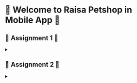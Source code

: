 # 🌸 Welcome to Raisa Petshop in Mobile App 🌸


## 🐰 Assignment 1 🐰


<details>
<summary></summary>


### 😸 Jelaskan apa yang dimaksud dengan stateless widget dan stateful widget, dan jelaskan perbedaan dari keduanya.


<details>
<summary></summary>


Stateless widget adalah widget dalam Flutter yang tidak memiliki state (keadaan) yang dapat berubah. Widget ini mendeskripsikan bagian dari antarmuka pengguna dengan cara membangun struktur widget lain yang menggambarkan antarmuka tersebut secara lebih konkret. Proses ini dilakukan secara rekursif hingga antarmuka pengguna benar-benar terbentuk. Stateless widget sangat berguna ketika antarmuka yang ditampilkan tidak tergantung pada kondisi yang berubah-ubah, tetapi hanya bergantung pada informasi konfigurasi yang ada pada widget itu sendiri dan konteks tempat widget tersebut digunakan (dalam bentuk `BuildContext`). Contohnya, jika suatu tampilan statis hanya bergantung pada informasi yang diberikan saat pembuatan objek, maka `StatelessWidget` adalah pilihan yang tepat.


Stateful widget adalah widget dalam Flutter yang memiliki state (keadaan) yang dapat berubah selama widget tersebut digunakan. Informasi yang tersimpan dalam state dapat dibaca secara sinkron saat widget dibangun dan mungkin akan berubah seiring waktu atau berdasarkan kejadian tertentu. Tanggung jawab implementasi widget adalah untuk memastikan bahwa objek `State` diberi tahu secara cepat saat state mengalami perubahan, menggunakan metode `setState`. Stateful widget juga membangun struktur widget lain secara rekursif, tetapi berbeda dengan stateless widget, struktur ini bisa berubah secara dinamis sesuai perubahan state. Ini membuat `StatefulWidget` cocok untuk antarmuka yang mungkin berubah-ubah, seperti jam atau komponen yang bergantung pada data sistem atau input pengguna.


Perbedaan utama pada statefull dan stateless widget terletak pada :
1. Mutable State vs Immutable State:
   - Stateless widget tidak memiliki state yang dapat berubah setelah dibuat, sedangkan stateful widget memiliki state yang bisa diubah sepanjang siklus hidup widget.


2. Penggunaan State:
   - Pada stateless widget, antarmuka hanya bergantung pada konfigurasi awal dan `BuildContext`. Pada stateful widget, antarmuka dapat berubah berdasarkan state yang tersimpan dalam objek `State`.


3. Pembuatan State:
   - Pada stateful widget, objek `State` dibuat menggunakan metode `createState`. Jika stateful widget dihapus dari pohon dan kemudian dimasukkan kembali, `createState` akan dipanggil ulang untuk membuat objek `State` baru.
   - Stateful widget yang memiliki `GlobalKey` akan mempertahankan `State` meskipun dipindahkan dari satu lokasi ke lokasi lain dalam pohon widget.


4. Lifecycle:
   - Stateless widget memiliki siklus hidup yang lebih sederhana karena tidak memiliki state yang harus dikelola.
   - Stateful widget memiliki siklus hidup yang lebih kompleks karena mengelola state yang dapat berubah, serta memungkinkan penggunaan `GlobalKey` untuk mempertahankan `State` dalam situasi tertentu.


sumber : [https://api.flutter.dev/flutter/widgets/StatelessWidget-class.html, https://api.flutter.dev/flutter/widgets/StatefulWidget-class.html]


</details>


### 😸 Sebutkan widget apa saja yang kamu gunakan pada proyek ini dan jelaskan fungsinya.
<details>
<summary></summary>


1. MaterialApp
    MaterialApp adalah widget yang membungkus aplikasi dan menyediakan banyak konfigurasi seperti tema aplikasi, home widget, dan title aplikasi. Widget ini juga menyediakan tampilan Material Design untuk aplikasi.
2. ThemeData
    ThemeData digunakan untuk mendefinisikan tema aplikasi, termasuk skema warna dan pengaturan tema material. Pada kode ini, tema menggunakan warna utama Colors.amber dan warna sekunder Colors.amber[50].
3. Scaffold
    Scaffold adalah struktur dasar dari halaman di Flutter, yang menyediakan elemen standar seperti AppBar, Body, Drawer, dan lain-lain. Di sini, Scaffold digunakan untuk membuat kerangka halaman utama aplikasi.
4. AppBar
    AppBar adalah widget baris atas (baris judul) dari aplikasi. Dalam proyek ini, AppBar menampilkan judul “Raisa Pet Shop” dengan latar belakang biru tua (Colors.blue[900]).
5. GridView.count
    GridView.count adalah widget yang menampilkan elemen dalam bentuk grid. Di sini, digunakan untuk menampilkan beberapa item dalam tampilan grid dengan 3 kolom, jarak antar-elemen yang bisa disesuaikan, dan padding.
6. InkWell
    InkWell adalah widget yang menambahkan efek "tinta" (ink ripple effect) saat suatu elemen diklik. Dalam proyek ini, InkWell melingkupi setiap ItemCard sehingga setiap kali pengguna mengklik sebuah item, ada efek visual yang menunjukkan bahwa elemen telah diklik.
7. SnackBar
    SnackBar adalah widget yang menampilkan notifikasi sementara di bagian bawah layar. SnackBar digunakan untuk menampilkan pesan konfirmasi bahwa pengguna telah menekan sebuah tombol item.
8. Container
    Container adalah widget yang fleksibel yang digunakan untuk mengatur tata letak, warna, padding, margin, dan ukuran dari elemen yang dibungkusnya. Dalam ItemCard, Container digunakan untuk memberikan padding dan tata letak pada item.
9. Column
    Column adalah widget yang menampilkan elemen anaknya dalam tata letak vertikal (kolom). Di sini, Column digunakan dalam ItemCard untuk menampilkan ikon dan teks dalam susunan vertikal.
10. Icon
    Icon adalah widget untuk menampilkan ikon dari pustaka ikon bawaan Flutter. Di ItemCard, ikon digunakan untuk memberikan identifikasi visual pada setiap item seperti “Lihat Daftar Produk,” “Tambah Produk,” dan “Logout.”
11. Text
    Text adalah widget untuk menampilkan teks. Dalam kode ini, Text digunakan di berbagai tempat untuk menampilkan judul aplikasi, nama item, judul kartu informasi, dan isi kartu informasi.
12. Card
    Card adalah widget Material Design yang memiliki elevation (ketinggian) dan border radius yang dapat disesuaikan. Di sini, Card digunakan dalam InfoCard untuk menampilkan informasi dengan gaya kartu.
13. MediaQuery
    MediaQuery menyediakan informasi tentang ukuran dan orientasi layar perangkat. Di InfoCard, MediaQuery digunakan untuk menentukan lebar kartu berdasarkan lebar layar perangkat.
</details>


### 😸 Apa fungsi dari setState()? Jelaskan variabel apa saja yang dapat terdampak dengan fungsi tersebut.
<details>
<summary></summary>


setState() dalam Flutter adalah sebuah metode yang digunakan di dalam objek State dari sebuah StatefulWidget untuk memberi tahu framework Flutter bahwa tampilan widget harus diperbarui. Saat Anda memanggil setState(), Flutter menandai status widget sebagai "kotor" atau "dirty", yang berarti UI perlu diperbarui pada frame berikutnya. Perubahan yang dilakukan pada variabel status (variabel di dalam objek State) hanya akan tercermin di UI setelah setState() dipanggil. Semua variabel yang berada di dalam objek State dari sebuah StatefulWidget dapat terpengaruh oleh setState(). Terutama, variabel-variabel yang menyimpan informasi penting untuk UI, seperti:
- Counter atau variabel numerik lainnya (misalnya untuk menghitung jumlah klik)
- Boolean (untuk mengubah status on/off, tampilan, atau status terpilih/tidak terpilih)
- String (untuk memperbarui teks yang ditampilkan di UI)
- List dan Map (untuk memperbarui daftar item yang ditampilkan di User Interface)
sumber : [https://dev.to/nicks101/when-to-use-setstate-in-flutter-380]
</details>


### 😸 Jelaskan perbedaan antara const dengan final.
<details>
<summary></summary>


Secara garis besar, perbedaan antara variabel const dan final terletak pada :
1. Waktu Penetapan Nilai
    final: Nilai final ditetapkan hanya sekali dan bisa diberikan nilai saat runtime. Ini berarti bahwa nilai final dapat ditentukan berdasarkan perhitungan atau hasil yang hanya tersedia saat program berjalan, seperti hasil dari operasi atau fungsi.
    const: Nilai const ditetapkan pada waktu compile-time, jadi harus diketahui sebelumnya. Ini hanya bisa digunakan dengan nilai yang benar-benar konstan yang tidak akan berubah, seperti angka tetap atau string, dan tidak bisa berasal dari operasi yang dijalankan saat runtime.
2. Kedalaman Immutabilitas
    final: Hanya variabel atau objek yang ditandai dengan final yang tidak dapat diubah. Namun, jika variabel final adalah koleksi atau objek kompleks, isi dalam koleksi tersebut masih bisa diubah, kecuali elemen-elemen di dalamnya juga ditandai dengan final atau const.
    const: Objek atau koleksi yang ditandai const bersifat deeply immutable atau transitively immutable. Artinya, seluruh struktur data di dalamnya, termasuk semua elemen, juga harus const dan tidak bisa diubah sama sekali.
3. Penggunaan di dalam Kelas
    final: Bisa dideklarasikan sebagai field instance di kelas tanpa harus bersifat static. Setiap objek kelas akan memiliki nilai final-nya sendiri.
    const: Dalam konteks kelas, const harus digunakan bersama dengan static, yaitu static const, karena const harus sudah diinisialisasi saat compile-time dan tidak bisa terkait dengan instance kelas.
4. Canonization atau Penggabungan Objek Const
    const: Objek const di-Dart adalah canonicalized, artinya jika Anda membuat objek const dengan nilai yang sama, Dart akan menggunakan satu objek yang sama untuk menghemat memori.
    final: Objek final tidak bersifat canonicalized. Jika dua variabel final memiliki nilai yang sama, Dart tetap akan membuat dua objek terpisah.


sumber : [https://stackoverflow.com/questions/50431055/what-is-the-difference-between-the-const-and-final-keywords-in-dart]
</details>


### 😸 Jelaskan bagaimana cara kamu mengimplementasikan checklist-checklist di atas.
<details>
<summary></summary>


Saya memulai pembuatan proyek Flutter baru bernama `petshop_mobile` dengan perintah `flutter create petshop_mobile` dan kemudian masuk ke dalam direktori proyek yang baru terbentuk. Secara otomatis, struktur proyek dasar terbentuk, termasuk file `main.dart` yang berfungsi sebagai entry point. Langkah selanjutnya adalah membuat file baru bernama `menu.dart` untuk memisahkan tampilan utama aplikasi sehingga `main.dart` bisa tetap ringkas dan berfungsi hanya sebagai entry point. Karena aplikasi ini memerlukan interaksi dinamis, saya mengubah `StatelessWidget` menjadi `StatefulWidget`, yang memungkinkan penggunaan fungsi `setState()` untuk memperbarui UI secara real-time saat tombol ditekan. Untuk menjaga kerapian struktur, saya memindahkan kode utama dari `main.dart` (mulai dari baris ke-39 hingga akhir) ke dalam `menu.dart`, sehingga bagian tampilan aplikasi berada dalam file terpisah.


Di `menu.dart`, saya membuat kelas bernama `ItemHomepage` dengan atribut `name`, `icon`, dan `color`. Atribut-atribut ini memungkinkan saya untuk mengatur nama, ikon, dan warna setiap tombol yang akan ditampilkan di halaman utama. Selanjutnya, saya membuat object ItemHomepage pada MyHomepage(). Setiap tombol diatur agar memiliki ikon, warna, dan teks yang berbeda, sesuai data yang diberikan. Untuk menambah interaksi, pada setiap tombol, saya menambahkan `SnackBar` yang akan muncul saat tombol ditekan dan menampilkan pesan, seperti “Kamu telah menekan tombol {nama}!”. Saya menggunakan `ScaffoldMessenger` untuk memunculkan `SnackBar` ini. Kode ini mengatur tampilan tombol sebagai berikut:


```dart
return Material(
  color: item.color, // Warna dari item
  borderRadius: BorderRadius.circular(12),
  child: InkWell(
    onTap: () {
      ScaffoldMessenger.of(context)
        ..hideCurrentSnackBar()
        ..showSnackBar(
          SnackBar(content: Text("Kamu telah menekan tombol ${item.name}!")),
        );
    },
    child: Column(
      mainAxisAlignment: MainAxisAlignment.center,
      children: [
        Icon(item.icon, color: Colors.white),
        Text(item.name, style: TextStyle(color: Colors.white)),
      ],
    ),
  ),
);
```


Setelah menyiapkan `menu.dart`, langkah terakhir adalah mengintegrasikan `MenuPage` ini dengan `main.dart` agar dapat menjadi tampilan utama saat aplikasi dijalankan. Saya melakukan ini dengan memanggil `MyHomePage()` sebagai nilai `home` di `MaterialApp` pada `main.dart`. Dengan langkah-langkah ini, saya berhasil membuat tiga tombol dengan variasi warna dan ikon, serta menampilkan `SnackBar` dengan pesan yang dinamis setiap kali salah satu tombol ditekan.
</details>


</details>


## 🐰 Assignment 2 🐰


<details>
<summary></summary>


### 😸 Apa kegunaan const di Flutter? Jelaskan apa keuntungan ketika menggunakan const pada kode Flutter. Kapan sebaiknya kita menggunakan const, dan kapan sebaiknya tidak digunakan?


<details>
<summary></summary>


Dalam Flutter, `const` berguna untuk meningkatkan kinerja dan efisiensi memori dengan menandai widget atau nilai sebagai konstan (immutable), sehingga tidak perlu dibangun ulang selama aplikasi berjalan. Ketika sebuah widget atau nilai ditandai dengan `const`, Flutter mengetahui bahwa elemen tersebut tidak akan berubah, sehingga dapat dioptimalkan untuk proses rendering dan manajemen memori. Keuntungan utama menggunakan `const` adalah optimalisasi kinerja, karena widget yang ditandai `const` hanya dibuat satu kali dan di-reuse tanpa harus di-render ulang setiap saat, yang membantu aplikasi berjalan lebih lancar. Selain itu, `const` juga menghemat memori, karena hanya satu instance widget yang disimpan dalam memori. Hal ini mengurangi frekuensi pengumpulan sampah (garbage collection) dan membantu meningkatkan kecepatan aplikasi. Selain kinerja dan efisiensi memori, penggunaan `const` juga membuat kode lebih bersih dan mudah dipahami, karena menunjukkan secara jelas elemen-elemen yang tidak akan berubah. Sebaiknya gunakan `const` untuk widget statis yang tidak akan berubah, seperti `Text` atau `Icon`, serta untuk nilai tetap seperti padding, margin, atau warna yang tidak dinamis. Namun, `const` tidak perlu digunakan pada widget atau nilai yang bisa berubah selama runtime, seperti nilai yang bergantung pada input pengguna atau data eksternal, atau pada widget yang membutuhkan status, seperti `StatefulWidget`. Penggunaan `const` secara bijak bisa membantu aplikasi Flutter menjadi lebih efisien dan responsif, terutama saat ada banyak elemen UI yang bersifat statis.


sumber : [https://medium.com/@pakorn_traipan/final-vs-const-in-dart-choosing-the-right-variable-type-for-your-program-2117c2a3b96b#:~:text=Because%20const%20variables%20are%20known%20at%20compile-time%2C%20they,compiler%20cannot%20optimize%20them%20in%20the%20same%20way.]


</details>


### 😸 Jelaskan dan bandingkan penggunaan Column dan Row pada Flutter. Berikan contoh implementasi dari masing-masing layout widget ini!


<details>
<summary></summary>
Dalam Flutter, `Row` dan `Column` adalah dua widget dasar yang digunakan untuk menyusun elemen-elemen UI dalam tata letak horizontal atau vertikal. `Row` digunakan untuk menempatkan elemen secara horizontal (dari kiri ke kanan atau sebaliknya), sedangkan `Column` digunakan untuk menempatkan elemen secara vertikal (dari atas ke bawah atau sebaliknya). Keduanya memiliki properti penting seperti `mainAxisAlignment` dan `crossAxisAlignment` yang memungkinkan kita untuk mengatur posisi dan ruang di antara anak-anak widget.


#### 1. Row
`Row` digunakan untuk menempatkan widget anak-anak secara horizontal. Properti `mainAxisAlignment` digunakan untuk mengatur penempatan anak-anak widget sepanjang sumbu utama (horizontal), sedangkan `crossAxisAlignment` mengatur posisi widget anak sepanjang sumbu silang (vertikal).


Contoh penggunaan `Row`:


```dart
import 'package:flutter/material.dart';


void main() {
  runApp(const MyApp());
}


class MyApp extends StatelessWidget {
  const MyApp({Key? key}) : super(key: key);


  @override
  Widget build(BuildContext context) {
    return MaterialApp(
      home: Scaffold(
        appBar: AppBar(
          title: const Text("Contoh Row"),
        ),
        body: Row(
          mainAxisAlignment: MainAxisAlignment.spaceAround,
          children: <Widget>[
            Container(
              padding: const EdgeInsets.all(10),
              color: Colors.blue,
              child: const Text("Item 1"),
            ),
            Container(
              padding: const EdgeInsets.all(10),
              color: Colors.green,
              child: const Text("Item 2"),
            ),
            Container(
              padding: const EdgeInsets.all(10),
              color: Colors.red,
              child: const Text("Item 3"),
            ),
          ],
        ),
      ),
    );
  }
}
```


Pada contoh di atas, kita memiliki tiga `Container` sebagai widget anak dari `Row`. Mereka akan ditempatkan secara horizontal dengan `mainAxisAlignment.spaceAround`, yang memberi ruang di antara setiap anak dan sebelum serta setelah anak pertama dan terakhir.


#### 2. Column
`Column` digunakan untuk menempatkan widget anak-anak secara vertikal. Sama seperti `Row`, `Column` memiliki `mainAxisAlignment` untuk mengatur posisi anak-anak sepanjang sumbu utama (vertikal) dan `crossAxisAlignment` untuk sumbu silang (horizontal).


Contoh penggunaan `Column`:


```dart
import 'package:flutter/material.dart';


void main() {
  runApp(const MyApp());
}


class MyApp extends StatelessWidget {
  const MyApp({Key? key}) : super(key: key);


  @override
  Widget build(BuildContext context) {
    return MaterialApp(
      home: Scaffold(
        appBar: AppBar(
          title: const Text("Contoh Column"),
        ),
        body: Column(
          mainAxisAlignment: MainAxisAlignment.spaceAround,
          children: <Widget>[
            Container(
              padding: const EdgeInsets.all(10),
              color: Colors.blue,
              child: const Text("Item 1"),
            ),
            Container(
              padding: const EdgeInsets.all(10),
              color: Colors.green,
              child: const Text("Item 2"),
            ),
            Container(
              padding: const EdgeInsets.all(10),
              color: Colors.red,
              child: const Text("Item 3"),
            ),
          ],
        ),
      ),
    );
  }
}
```


Dalam contoh `Column` di atas, widget `Container` disusun secara vertikal dengan `mainAxisAlignment.spaceAround`, memberi ruang di antara setiap widget serta di antara widget pertama dan terakhir dengan batas layar.


#### Perbandingan Penggunaan
- **Arah Penataan**: `Row` menyusun elemen secara horizontal, sementara `Column` secara vertikal.
- **mainAxisAlignment**: Pada `Row`, `mainAxisAlignment` digunakan untuk mengatur elemen secara horizontal; pada `Column`, digunakan untuk mengatur elemen secara vertikal.
- **crossAxisAlignment**: Pada `Row`, `crossAxisAlignment` mengatur posisi elemen secara vertikal, sedangkan pada `Column`, mengatur secara horizontal.
 
Kedua widget ini sering digunakan bersama untuk membuat tata letak yang kompleks dalam aplikasi Flutter, dan penggunaannya tergantung pada arah penyusunan elemen yang dibutuhkan dalam desain UI.
sumber : [https://www.geeksforgeeks.org/row-and-column-widgets-in-flutter-with-example/]
</details>


### 😸 Sebutkan apa saja elemen input yang kamu gunakan pada halaman form yang kamu buat pada tugas kali ini. Apakah terdapat elemen input Flutter lain yang tidak kamu gunakan pada tugas ini? Jelaskan!

<details>
<summary></summary>

Pada tugas kali ini, saya telah menggunakan berbagai elemen input untuk mengumpulkan data dalam form produk, seperti input bertipe String untuk nama produk, flavour, deskripsi, kategori, dan URL gambar;
input bertipe int untuk harga dan jumlah produk; input bertipe double untuk netto; dan input bertipe DateTime untuk memilih tanggal kedaluwarsa produk. Selain itu, terdapat beberapa elemen input lain yang tidak
saya gunakan namun bisa bermanfaat dalam berbagai kasus. Misalnya, **DropdownButtonFormField** yang memungkinkan pengguna memilih satu opsi dari daftar pilihan, cocok untuk memilih kategori produk. **Checkbox** dan **Switch** juga dapat digunakan untuk opsi boolean,
seperti persetujuan atau status aktif/non-aktif produk. **Radio Buttons** berguna untuk memilih satu opsi dari beberapa pilihan, sedangkan **File Picker** memudahkan pengguna mengunggah file, seperti gambar produk, langsung dari perangkat.
Elemen lain seperti **TextField dengan Custom Input Formatter** memungkinkan penerapan format khusus, misalnya untuk memasukkan nomor telepon, dan **DateRangePicker** atau **TimePicker** bisa digunakan untuk memilih rentang tanggal atau waktu.
**Slider** juga bisa dimanfaatkan untuk memilih nilai dalam rentang tertentu, seperti memilih harga diskon. Semua elemen input ini dapat meningkatkan pengalaman pengguna, memberikan lebih banyak pilihan interaksi, dan memenuhi kebutuhan aplikasi
dengan cara yang lebih interaktif dan fungsional.
</details>


### 😸 Bagaimana cara kamu mengatur tema (theme) dalam aplikasi Flutter agar aplikasi yang dibuat konsisten? Apakah kamu mengimplementasikan tema pada aplikasi yang kamu buat?

<details>
<summary></summary>

Dalam aplikasi Flutter yang saya buat, saya telah mengatur tema menggunakan `ThemeData` pada `MaterialApp`, di mana skema warna ditentukan dengan warna biru sebagai warna utama (primary) dan biru gelap (`blue[900]`) sebagai warna sekunder. Penerapan tema ini memberikan konsistensi visual di seluruh aplikasi, terutama terlihat pada elemen-elemen seperti app bar dan tombol, yang menciptakan kesan yang seragam dan mudah dikenali pengguna. Penggunaan warna yang konsisten membantu membangun identitas visual aplikasi dan meningkatkan kenyamanan pengguna.

Meskipun tema ini sudah memberikan dasar yang kuat untuk visual aplikasi, penggunaannya masih relatif terbatas pada penentuan skema warna. Saya belum sepenuhnya memanfaatkan kemampuan `ThemeData` untuk mengatur elemen-elemen visual lainnya, seperti tipografi, gaya tombol khusus, atau widget lain yang dapat disesuaikan. Dengan mengembangkan tema ini lebih lanjut, saya dapat menciptakan gaya visual yang lebih lengkap dan personal untuk aplikasi, seperti menyesuaikan gaya teks default, mengatur border dan elevasi tombol, atau bahkan mendefinisikan tema untuk mode terang dan gelap secara lebih mendetail. Pemanfaatan penuh `ThemeData` akan memungkinkan aplikasi memiliki tampilan yang lebih menyatu dan profesional, serta meningkatkan pengalaman pengguna secara keseluruhan.

</details>

### 😸 Bagaimana cara kamu menangani navigasi dalam aplikasi dengan banyak halaman pada Flutter?

<details>
<summary></summary>
Dalam aplikasi Flutter dengan banyak halaman, saya menggunakan metode navigasi seperti `Navigator.push()` dan `Navigator.pushReplacement()` untuk mengatur perpindahan antar halaman dengan efektif. Dengan `Navigator.push()`, saya dapat menambahkan halaman baru ke dalam stack navigasi, memungkinkan pengguna kembali ke halaman sebelumnya, seperti saat membuka halaman detail dari daftar item. Ini cocok digunakan ketika pengguna ingin menelusuri informasi lebih lanjut tetapi tetap memiliki opsi untuk kembali ke layar sebelumnya.

Sebaliknya, saya menggunakan `Navigator.pushReplacement()` untuk mengganti halaman saat ini dengan halaman baru, sehingga halaman sebelumnya dihapus dari stack. Metode ini berguna dalam skenario seperti transisi dari halaman login ke halaman beranda setelah proses autentikasi, memastikan pengguna tidak bisa kembali ke layar login.
</details>

</details>











